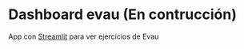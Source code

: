 # Dashboard evau (En contrucción)

App con [Streamlit](https://streamlit.io/) para ver ejercicios de Evau
